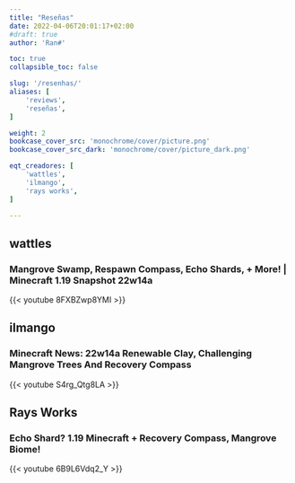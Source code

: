 ```yaml
---
title: "Reseñas"
date: 2022-04-06T20:01:17+02:00
#draft: true
author: 'Ran#'

toc: true
collapsible_toc: false

slug: '/resenhas/'
aliases: [
    'reviews',
    'reseñas',
]

weight: 2
bookcase_cover_src: 'monochrome/cover/picture.png'
bookcase_cover_src_dark: 'monochrome/cover/picture_dark.png'

eqt_creadores: [
    'wattles',
    'ilmango',
    'rays works',
]

---
```


## wattles

### Mangrove Swamp, Respawn Compass, Echo Shards, + More! | Minecraft 1.19 Snapshot 22w14a

{{< youtube 8FXBZwp8YMI >}}
<!--{{< youtube >}}-->

## ilmango

### Minecraft News: 22w14a Renewable Clay, Challenging Mangrove Trees And Recovery Compass

{{< youtube S4rg_Qtg8LA >}}
<!--{{< youtube >}}-->

## Rays Works

### Echo Shard? 1.19 Minecraft + Recovery Compass, Mangrove Biome!

{{< youtube 6B9L6Vdq2_Y >}}
<!--{{< youtube >}}-->
